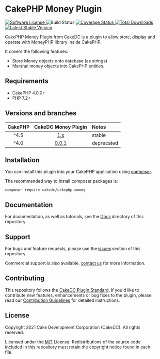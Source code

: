 # CakePHP Money Plugin

<p>
    <a href="LICENSE" target="_blank">
        <img alt="Software License" src="https://img.shields.io/badge/license-MIT-brightgreen.svg?style=flat-square">
    </a>
    <img alt="Build Status" src="https://github.com/cakedc/money/actions/workflows/ci.yml/badge.svg">
    <a href="https://codecov.io/gh/cakedc/money" target="_blank">
        <img alt="Coverage Status" src="https://img.shields.io/codecov/c/github/cakedc/money?style=flat-square">
    </a>
    <a href="https://packagist.org/packages/cakedc/cakephp-money" target="_blank">
        <img alt="Total Downloads" src="https://img.shields.io/packagist/dt/cakedc/cakephp-money.svg?style=flat-square">
    </a>
    <a href="https://packagist.org/packages/cakedc/cakephp-money" target="_blank">
        <img alt="Latest Stable Version" src="https://img.shields.io/packagist/v/cakedc/cakephp-money.svg?style=flat-square&label=stable">
    </a>
</p>

CakePHP Money Plugin from CakeDC is a plugin to allow store, display and operate with MoneyPHP library inside CakePHP.

It covers the following features:
* Store Money objects onto database (as strings)
* Marshal money objects into CakePHP entities.

## Requirements

* CakePHP 4.0.0+
* PHP 7.2+

## Versions and branches

| CakePHP | CakeDC Money Plugin | Notes |
| :-------------: | :------------------------: | :---- |
| ^4.5             | [1.x](https://github.com/cakedc/money/tree/1.next-cake4)                      | stable |
| ^4.0             | [0.0.1](https://github.com/cakedc/money/tree/0.0.1)                      | deprecated |

## Installation

You can install this plugin into your CakePHP application using [composer](http://getcomposer.org).

The recommended way to install composer packages is:

```
composer require cakedc/cakephp-money
```

## Documentation

For documentation, as well as tutorials, see the [Docs](Docs/Home.md) directory of this repository.

## Support

For bugs and feature requests, please use the [issues](https://github.com/CakeDC/money/issues) section of this repository.

Commercial support is also available, [contact us](https://www.cakedc.com/contact) for more information.

## Contributing

This repository follows the [CakeDC Plugin Standard](https://www.cakedc.com/plugin-standard).
If you'd like to contribute new features, enhancements or bug fixes to the plugin, please read our [Contribution Guidelines](https://www.cakedc.com/contribution-guidelines) for detailed instructions.

## License

Copyright 2021 Cake Development Corporation (CakeDC). All rights reserved.

Licensed under the [MIT](http://www.opensource.org/licenses/mit-license.php) License. Redistributions of the source code included in this repository must retain the copyright notice found in each file.
